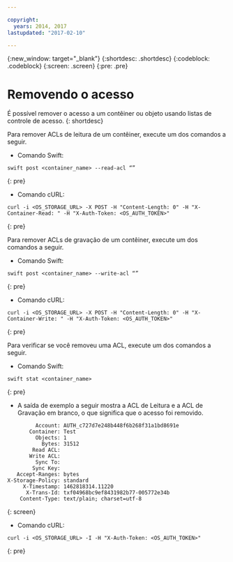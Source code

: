 ```yaml
---

copyright:
  years: 2014, 2017
lastupdated: "2017-02-10"

---
```

{:new_window: target="_blank"}
{:shortdesc: .shortdesc}
{:codeblock: .codeblock}
{:screen: .screen}
{:pre: .pre}


# Removendo o acesso

É possível remover o acesso a um contêiner ou objeto usando listas de controle de acesso.
{: shortdesc}

Para remover ACLs de leitura de um contêiner, execute um dos comandos a seguir.

* Comando Swift:

```
swift post <container_name> --read-acl “”
```
{: pre}

* Comando cURL:

```
curl -i <OS_STORAGE_URL> -X POST -H "Content-Length: 0" -H "X-Container-Read: " -H "X-Auth-Token: <OS_AUTH_TOKEN>"
```
{: pre}

Para remover ACLs de gravação de um contêiner, execute um dos comandos a seguir.

* Comando Swift:

```
swift post <container_name> --write-acl “”
```
{: pre}

* Comando cURL:

```
curl -i <OS_STORAGE_URL> -X POST -H "Content-Length: 0" -H "X-Container-Write: " -H "X-Auth-Token: <OS_AUTH_TOKEN>"
```
{: pre}

Para verificar se você removeu uma ACL, execute um dos comandos a seguir.

* Comando Swift:

```
swift stat <container_name>
```
{: pre}

* A saída de exemplo a seguir mostra a ACL de Leitura e a ACL de Gravação em branco, o que significa que o acesso foi removido.

```
         Account: AUTH_c727d7e248b448f6b268f31a1bd8691e
       Container: Test
         Objects: 1
           Bytes: 31512
        Read ACL:
       Write ACL:
         Sync To:
        Sync Key:
   Accept-Ranges: bytes
X-Storage-Policy: standard
     X-Timestamp: 1462818314.11220
      X-Trans-Id: txf04968bc9ef8431982b77-005772e34b
    Content-Type: text/plain; charset=utf-8
```
{: screen}

* Comando cURL:

```
curl -i <OS_STORAGE_URL> -I -H "X-Auth-Token: <OS_AUTH_TOKEN>"
```
{: pre}
